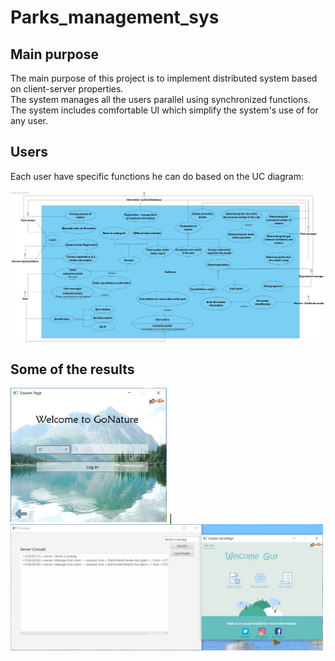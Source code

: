 # Parks_management_sys
## Main purpose
The main purpose of this project is to implement distributed system based on client-server properties.<br /> 
The system manages all the users parallel using synchronized functions.<br />
The system includes comfortable UI which simplify the system's use of for any user.

## Users
Each user have specific functions he can do based on the UC diagram:<br /><br />
![Diagram](/UC_Diagram.jpg )

## Some of the results

<img src="Traveler_Login_Page.jpg" width="250"> | <img src="Traveler_Home_Page_and_Server_log.jpg" width="500"> 
